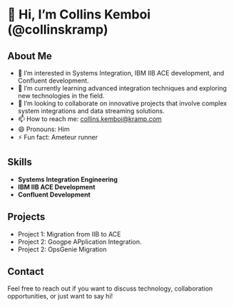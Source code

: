 # 👋 Hi, I’m Collins Kemboi (@collinskramp)

## About Me
- 👀 I’m interested in Systems Integration, IBM IIB ACE development, and Confluent development.
- 🌱 I’m currently learning advanced integration techniques and exploring new technologies in the field.
- 💞️ I’m looking to collaborate on innovative projects that involve complex system integrations and data streaming solutions.
- 📫 How to reach me: collins.kemboi@kramp.com 
- 😄 Pronouns: Him
- ⚡ Fun fact: Ameteur runner

## Skills
- **Systems Integration Engineering**
- **IBM IIB ACE Development**
- **Confluent Development**

## Projects
- Project 1: Migration from IIB to ACE
- Project 2: Googpe APplication Integration.
- Project 2: OpsGenie Migration

## Contact
Feel free to reach out if you want to discuss technology, collaboration opportunities, or just want to say hi!

